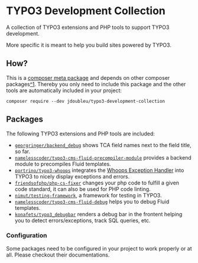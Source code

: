 # TYPO3 Development Collection
A collection of TYPO3 extensions and PHP tools to support TYPO3 development.

More specific it is meant to help you build sites powered by TYPO3.

## How?
This is a [composer meta package](https://getcomposer.org/doc/04-schema.md#type) and depends on other composer packages[^1](#packages). Thereby you only need to include this package and the other tools are automatically included in your project:
```
composer require --dev jdoubleu/typo3-development-collection
```

## Packages
The following TYPO3 extensions and PHP tools are included:
* [`georgringer/backend_debug`](https://github.com/georgringer/backend_debug) shows TCA field names next to the field title, so far.
* [`namelesscoder/typo3-cms-fluid-precompiler-module`](https://github.com/NamelessCoder/typo3-cms-fluid-precompiler-module) provides a backend module to precompiles Fluid templates.
* [`portrino/typo3-whoops`](portrino/typo3-whoops) integrates the [Whoops Exception Handler](https://github.com/filp/whoops) into TYPO3 to nicely display exceptions and errors.
* [`friendsofphp/php-cs-fixer`](https://github.com/FriendsOfPHP/PHP-CS-Fixer) changes your php code to fulfill a given code standard, it can also be used for PHP code linting.
* [`nimut/testing-framework`](https://github.com/nimut/testing-framework), a framework for testing in TYPO3.
* [`namelesscoder/typo3-cms-fluid-debug`](https://github.com/NamelessCoder/typo3-cms-fluid-debug) helps you to debug Fluid templates. 
* [`konafets/typo3_debugbar`](https://github.com/Konafets/typo3_debugbar) renders a debug bar in the frontent helping you to detect errors/exceptions, track SQL queries, etc.

### Configuration
Some packages need to be configured in your project to work properly or at all.
Please checkout their documentations.